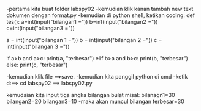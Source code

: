 -pertama kita buat folder labspy02 -kemudian klik kanan tambah new text dokumen dengan format.py -kemudian di python shell, ketikan coding: def tes(): a=int(input("bilangan1 =")) b=int(input("bilangan2 =")) c=int(input("bilangan3 ="))

a = int(input("bilangan 1 ="))
b = int(input("bilangan 2 ="))
c = int(input("bilangan 3 ="))

if a>b and a>c:
	print(a, "terbesar")
elif b>a and b>c:
	print(b, "terbesar")
else:
	print(c, "terbesar")

-kemudian klik file ==>save. -kemudian kita panggil python di cmd -ketik d:==> cd labspy02 ==> labspy02.py

kemudaian kita input tiga angka bilangan bulat misal: bilanagn1=30 bilangan2=20 bilangan3=10 -maka akan muncul bilangan terbesar=30
